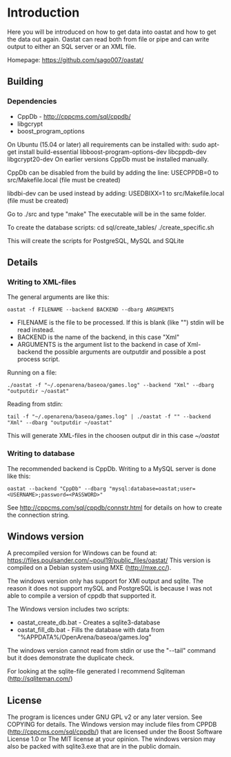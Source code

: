 # Introduction

Here you will be introduced on how to get data into oastat and how to get the data out again. Oastat can read both from file or pipe and can write output to either an SQL server or an XML file.

Homepage: https://github.com/sago007/oastat/

## Building

### Dependencies

* CppDb - http://cppcms.com/sql/cppdb/
* libgcrypt
* boost_program_options

On Ubuntu (15.04 or later) all requirements can be installed with: sudo apt-get install build-essential libboost-program-options-dev libcppdb-dev libgcrypt20-dev
On earlier versions CppDb must be installed manually.

CppDb can be disabled from the build by adding the line:
USECPPDB=0 to src/Makefile.local (file must be created)

libdbi-dev can be used instead by adding:
USEDBIXX=1 to src/Makefile.local (file must be created)

Go to ./src and type "make"
The executable will be in the same folder.

To create the database scripts:
cd sql/create_tables/
./create_specific.sh

This will create the scripts for PostgreSQL, MySQL and SQLite

## Details

### Writing to XML-files

The general arguments are like this:

    oastat -f FILENAME --backend BACKEND --dbarg ARGUMENTS

  * FILENAME is the file to be processed. If this is blank (like "") stdin will be read instead.
  * BACKEND is the name of the backend, in this case "Xml"
  * ARGUMENTS is the argument list to the backend in case of Xml-backend the possible arguments are outputdir and possible a post process script.

Running on a file:

    ./oastat -f "~/.openarena/baseoa/games.log" --backend "Xml" --dbarg "outputdir ~/oastat"

Reading from stdin:

    tail -f "~/.openarena/baseoa/games.log" | ./oastat -f "" --backend "Xml" --dbarg "outputdir ~/oastat"

This will generate XML-files in the choosen output dir in this case *~/oastat*

### Writing to database
The recommended backend is CppDb. Writing to a MySQL server is done like this:

    oastat --backend "CppDb" --dbarg "mysql:database=oastat;user=<USERNAME>;password=<PASSWORD>"

See <http://cppcms.com/sql/cppdb/connstr.html> for details on how to create the connection string.

## Windows version
A precompiled version for Windows can be found at: https://files.poulsander.com/~poul19/public_files/oastat/
This version is compiled on a Debian system using MXE (http://mxe.cc/).

The windows version only has support for XMl output and sqlite. The reason it does not support mySQL and PostgreSQL is because I was not able to compile a version of cppdb that supported it.

The Windows version includes two scripts:
* oastat_create_db.bat - Creates a sqlite3-database
* oastat_fill_db.bat - Fills the database with data from "%APPDATA%/OpenArena/baseoa/games.log"

The windows version cannot read from stdin or use the "--tail" command but it does demonstrate the duplicate check.  

For looking at the sqlite-file generated I recommend Sqliteman (http://sqliteman.com/)

## License
The program is licences under GNU GPL v2 or any later version. See COPYING for details.
The Windows version may include files from CPPDB (http://cppcms.com/sql/cppdb/) that are licensed under the Boost Software License 1.0 or The MIT license at your opinion.
The windows version may also be packed with sqlite3.exe that are in the public domain.
